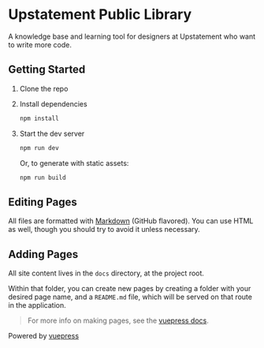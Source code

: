 # Upstatement Public Library

A knowledge base and learning tool for designers at Upstatement who want to write more code.

## Getting Started

1. Clone the repo
1. Install dependencies

   ```sh
   npm install
   ```

1. Start the dev server

   ```sh
   npm run dev
   ```

   Or, to generate with static assets:

   ```sh
   npm run build
   ```

## Editing Pages

All files are formatted with [Markdown](https://github.github.com/gfm/) (GitHub flavored). You can use HTML as well, though you should try to avoid it unless necessary.

## Adding Pages

All site content lives in the `docs` directory, at the project root.

Within that folder, you can create new pages by creating a folder with your desired page name, and a `README.md` file, which will be served on that route in the application.

> For more info on making pages, see the [vuepress docs](https://vuepress.vuejs.org/guide/directory-structure.html#default-page-routing).

Powered by [vuepress](https://vuepress.vuejs.org/)

